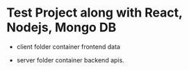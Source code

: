 # Test Project along with React, Nodejs, Mongo DB

- client folder container frontend data

- server folder container backend apis.
